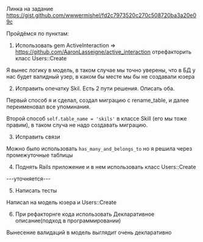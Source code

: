 Линка на задание https://gist.github.com/wwwermishel/fd2c7973520c270c508720ba3a20e09c

Пройдёмся по пунктам:
1. Использовать gem ActiveInteraction => https://github.com/AaronLasseigne/active_interaction отрефакторить класс Users::Create

Я вынес логику в модель, в таком случае мы точно уверены, что в БД у нас будет валидный узер, в каком бы месте мы бы не
создавали юзера

2. Исправить опечатку Skil. Есть 2 пути решения. Описать оба.

Первый способ я и сделал, создал миграцию с rename_table, и далее переименовал все упоминания.

Второй способ `self.table_name = 'skils'` в классе Skill (его мы тоже правим), в таком случа не надо создавать миграцию.

3. Исправить связи

Можно было использовать `has_many_and_belongs_to` но я решила через промежуточные таблицы

4. Поднять Rails приложение и в нем использовать класс Users::Create

---уточняется---

5. Написать тесты

Написал на модель юзера и Users::Create

6. При рефакторнге кода использовать Декларативное описание(подход в программировании)

Вынесение валидаций в модель выглядит очень декларативно
